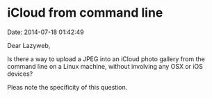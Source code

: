 iCloud from command line
========================

Date: 2014-07-18 01:42:49

Dear Lazyweb,

Is there a way to upload a JPEG into an iCloud photo gallery from the
command line on a Linux machine, without involving any OSX or iOS
devices?

Pleas note the specificity of this question.
